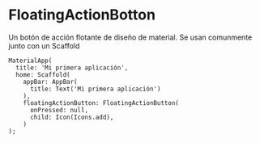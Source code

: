 # FloatingActionBotton
Un botón de acción flotante de diseño de material. Se usan comunmente junto con un Scaffold
```
MaterialApp(
  title: 'Mi primera aplicación',
  home: Scaffold(
    appBar: AppBar(
      title: Text('Mi primera aplicación')
    ),
    floatingActionButton: FloatingActionButton(
      onPressed: null,
      child: Icon(Icons.add),
    )
);
```